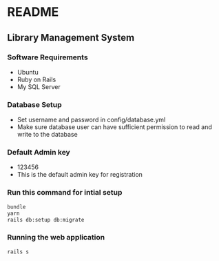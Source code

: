 # README
## Library Management System
### Software Requirements
* Ubuntu
* Ruby on Rails
* My SQL Server
### Database Setup
* Set username and password in config/database.yml
* Make sure database user can have sufficient permission to read and write to the database
### Default Admin key
* 123456
* This is the default admin key for registration
### Run this command for intial setup
```bash
bundle
yarn
rails db:setup db:migrate
```
### Running the web application
```bash
rails s
```
